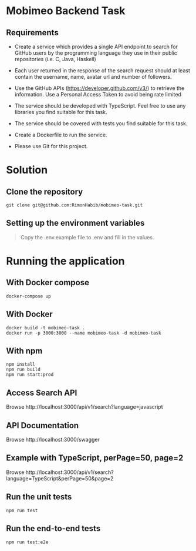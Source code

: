 #  Mobimeo Backend Task

## Requirements

- Create a service which provides a single API endpoint to search for GitHub users by the programming language they use in their public repositories (i.e. C, Java, Haskell)

- Each user returned in the response of the search request should at least contain the username, name, avatar url and number of followers.

- Use the GitHub APIs (https://developer.github.com/v3/) to retrieve the information. Use a Personal Access Token to avoid being rate limited

- The service should be developed with TypeScript. Feel free to use any libraries you find suitable for this task.

- The service should be covered with tests you find suitable for this task.

- Create a Dockerfile to run the service.

- Please use Git for this project.

# Solution
## Clone the repository
```
git clone git@github.com:RimonHabib/mobimeo-task.git
```
## Setting up the environment variables
> Copy the .env.example file to .env and fill in the values.


# Running the application

## With Docker compose
```
docker-compose up
```

## With Docker
```
docker build -t mobimeo-task .
docker run -p 3000:3000 --name mobimeo-task -d mobimeo-task
```

## With npm
```
npm install
npm run build
npm run start:prod
```

## Access Search API
Browse
http://localhost:3000/api/v1/search?language=javascript

## API Documentation
Browse http://localhost:3000/swagger

## Example with TypeScript, perPage=50, page=2
Browse http://localhost:3000/api/v1/search?language=TypeScript&perPage=50&page=2


## Run the unit tests
```
npm run test
```

## Run the end-to-end tests
```
npm run test:e2e
```
